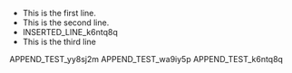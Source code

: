 - This is the first line.
- This is the second line.
- INSERTED_LINE_k6ntq8q
- This is the third line

APPEND_TEST_yy8sj2m
APPEND_TEST_wa9iy5p
APPEND_TEST_k6ntq8q